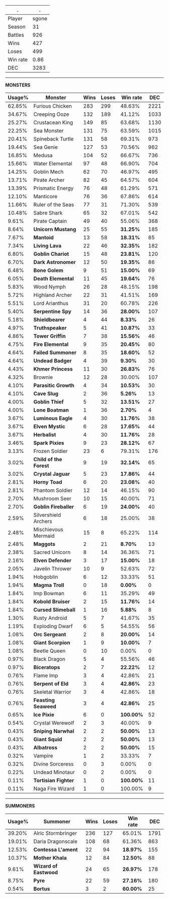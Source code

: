 .|.
|-|-
Player|sgone
Season|31
Battles|926
Wins|427
Loses|499
Win rate|0.86
DEC|3283

---
**MONSTERS**

Usage%|Monster|Wins|Loses|Win rate|DEC|
-|-|-|-|-|-|
62.85%|Furious Chicken|283|299|48.63%|2221|
34.67%|Creeping Ooze|132|189|41.12%|1033|
25.27%|Crustacean King|149|85|63.68%|1130|
22.25%|Sea Monster|131|75|63.59%|1015|
20.41%|Spineback Turtle|131|58|69.31%|973|
19.44%|Sea Genie|127|53|70.56%|962|
16.85%|Medusa|104|52|66.67%|736|
15.66%|Water Elemental|97|48|66.90%|704|
14.25%|Goblin Mech|62|70|46.97%|495|
13.71%|Pirate Archer|82|45|64.57%|604|
13.39%|Prismatic Energy|76|48|61.29%|571|
12.10%|Manticore|76|36|67.86%|614|
11.66%|Ruler of the Seas|77|31|71.30%|539|
10.48%|Sabre Shark|65|32|67.01%|542|
9.61%|Pirate Captain|49|40|55.06%|368|
8.64%|**Unicorn Mustang**|25|55|**31.25%**|185|
7.67%|**Mantoid**|13|58|**18.31%**|85|
7.34%|**Living Lava**|22|46|**32.35%**|182|
6.80%|**Goblin Chariot**|15|48|**23.81%**|120|
6.70%|**Dark Astronomer**|12|50|**19.35%**|86|
6.48%|**Bone Golem**|9|51|**15.00%**|69|
6.05%|**Death Elemental**|11|45|**19.64%**|76|
5.83%|Wood Nymph|26|28|48.15%|198|
5.72%|Highland Archer|22|31|41.51%|169|
5.51%|Lord Arianthus|31|20|60.78%|226|
5.40%|**Serpentine Spy**|14|36|**28.00%**|107|
5.18%|**Shieldbearer**|4|44|**8.33%**|26|
4.97%|**Truthspeaker**|5|41|**10.87%**|33|
4.86%|**Tower Griffin**|7|38|**15.56%**|46|
4.75%|**Fire Elemental**|9|35|**20.45%**|80|
4.64%|**Failed Summoner**|8|35|**18.60%**|52|
4.64%|**Undead Badger**|4|39|**9.30%**|30|
4.43%|**Khmer Princess**|11|30|**26.83%**|76|
4.32%|Brownie|12|28|30.00%|107|
4.10%|**Parasitic Growth**|4|34|**10.53%**|30|
4.10%|**Cave Slug**|2|36|**5.26%**|13|
4.00%|**Goblin Thief**|5|32|**13.51%**|27|
4.00%|**Lone Boatman**|1|36|**2.70%**|4|
3.67%|**Luminous Eagle**|4|30|**11.76%**|38|
3.67%|**Elven Mystic**|6|28|**17.65%**|44|
3.67%|**Herbalist**|4|30|**11.76%**|28|
3.46%|**Spark Pixies**|9|23|**28.12%**|67|
3.13%|Frozen Soldier|23|6|79.31%|176|
3.02%|**Child of the Forest**|9|19|**32.14%**|65|
3.02%|**Crystal Jaguar**|5|23|**17.86%**|44|
2.81%|**Horny Toad**|6|20|**23.08%**|40|
2.81%|Phantom Soldier|12|14|46.15%|90|
2.70%|Mushroom Seer|10|15|40.00%|71|
2.70%|**Goblin Fireballer**|6|19|**24.00%**|40|
2.59%|Silvershield Archers|6|18|25.00%|38|
2.48%|Mischievous Mermaid|15|8|65.22%|114|
2.48%|**Maggots**|2|21|**8.70%**|13|
2.38%|Sacred Unicorn|8|14|36.36%|71|
2.16%|**Elven Defender**|3|17|**15.00%**|18|
2.05%|Javelin Thrower|10|9|52.63%|72|
1.94%|Hobgoblin|6|12|33.33%|51|
1.94%|**Magma Troll**|0|18|**0.00%**|0|
1.84%|Imp Bowman|6|11|35.29%|49|
1.84%|**Kobold Bruiser**|2|15|**11.76%**|14|
1.84%|**Cursed Slimeball**|1|16|**5.88%**|8|
1.30%|Rusty Android|5|7|41.67%|35|
1.19%|Exploding Dwarf|6|5|54.55%|56|
1.08%|**Orc Sergeant**|2|8|**20.00%**|14|
1.08%|**Giant Scorpion**|1|9|**10.00%**|7|
1.08%|Beetle Queen|0|10|0.00%|0|
0.97%|Black Dragon|5|4|55.56%|46|
0.97%|**Biceratops**|2|7|**22.22%**|12|
0.76%|Flame Imp|3|4|42.86%|21|
0.76%|**Serpent of Eld**|3|4|**42.86%**|23|
0.76%|Skeletal Warrior|3|4|42.86%|18|
0.76%|**Feasting Seaweed**|3|4|**42.86%**|25|
0.65%|**Ice Pixie**|6|0|**100.00%**|52|
0.54%|Crystal Werewolf|2|3|40.00%|9|
0.43%|**Sniping Narwhal**|2|2|**50.00%**|13|
0.43%|**Giant Squid**|2|2|**50.00%**|13|
0.43%|**Albatross**|2|2|**50.00%**|15|
0.32%|Vampire|1|2|33.33%|7|
0.32%|Divine Sorceress|0|3|0.00%|0|
0.22%|Undead Minotaur|0|2|0.00%|0|
0.11%|**Tortisian Fighter**|1|0|**100.00%**|11|
0.11%|Naga Fire Wizard|1|0|100.00%|9|

---
**SUMMONERS**

Usage%|Summoner|Wins|Loses|Win rate|DEC|
-|-|-|-|-|-|
39.20%|Alric Stormbringer|236|127|65.01%|1791|
19.01%|Daria Dragonscale|108|68|61.36%|863|
12.53%|**Contessa L'ament**|22|94|**18.97%**|155|
10.37%|**Mother Khala**|12|84|**12.50%**|88|
9.61%|**Wizard of Eastwood**|24|65|**26.97%**|178|
8.75%|**Pyre**|22|59|**27.16%**|180|
0.54%|**Bortus**|3|2|**60.00%**|25|

